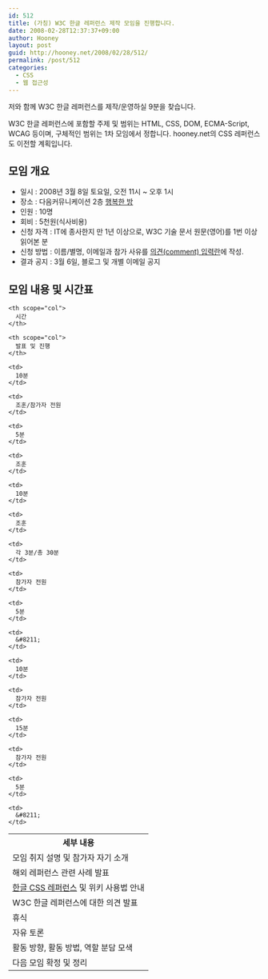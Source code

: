 ```yaml
---
id: 512
title: (가칭) W3C 한글 레퍼런스 제작 모임을 진행합니다.
date: 2008-02-28T12:37:37+09:00
author: Hooney
layout: post
guid: http://hooney.net/2008/02/28/512/
permalink: /post/512
categories:
  - CSS
  - 웹 접근성
---
```

저와 함께 W3C 한글 레퍼런스를 제작/운영하실 9분을 찾습니다. 

W3C 한글 레퍼런스에 포함할 주제 및 범위는 HTML, CSS, DOM, ECMA-Script, WCAG 등이며, 구체적인 범위는 1차 모임에서 정합니다. hooney.net의 CSS 레퍼런스도 이전할 계획입니다.

## 모임 개요

  * 일시 : 2008년 3월 8일 토요일, 오전 11시 ~ 오후 1시
  * 장소 : 다음커뮤니케이션 2층 [행복한 방](http://www.congnamul.com/urlLink.jsp?x=506796&y=1107388)
  * 인원 : 10명
  * 회비 : 5천원(식사비용)
  * 신청 자격 : IT에 종사한지 만 1년 이상으로, W3C 기술 문서 원문(영어)를 1번 이상 읽어본 분
  * 신청 방법 : 이름/별명, 이메일과 참가 사유를 [의견(comment) 입력란](#comments)에 작성. 
  * 결과 공지 : 3월 6일, 블로그 및 개별 이메일 공지

## 모임 내용 및 시간표

<table width="590" border="0" cellspacing="0" cellpadding="0">
  <tr>
    <th scope="col">
      세부 내용
    </th>
    
    <th scope="col">
      시간
    </th>
    
    <th scope="col">
      발표 및 진행
    </th>
  </tr>
  
  <tr>
    <td>
      모임 취지 설명 및 참가자 자기 소개
    </td>
    
    <td>
      10분
    </td>
    
    <td>
      조훈/참가자 전원
    </td>
  </tr>
  
  <tr>
    <td>
      해외 레퍼런스 관련 사례 발표
    </td>
    
    <td>
      5분
    </td>
    
    <td>
      조훈
    </td>
  </tr>
  
  <tr>
    <td>
      <a href="/docs/Css">한글 CSS 레퍼런스</a> 및 위키 사용법 안내
    </td>
    
    <td>
      10분
    </td>
    
    <td>
      조훈
    </td>
  </tr>
  
  <tr>
    <td>
      W3C 한글 레퍼런스에 대한 의견 발표
    </td>
    
    <td>
      각 3분/총 30분
    </td>
    
    <td>
      참가자 전원
    </td>
  </tr>
  
  <tr>
    <td>
      휴식
    </td>
    
    <td>
      5분
    </td>
    
    <td>
      &#8211;
    </td>
  </tr>
  
  <tr>
    <td>
      자유 토론
    </td>
    
    <td>
      10분
    </td>
    
    <td>
      참가자 전원
    </td>
  </tr>
  
  <tr>
    <td>
      활동 방향, 활동 방법, 역할 분담 모색
    </td>
    
    <td>
      15분
    </td>
    
    <td>
      참가자 전원
    </td>
  </tr>
  
  <tr>
    <td>
      다음 모임 확정 및 정리
    </td>
    
    <td>
      5분
    </td>
    
    <td>
      &#8211;
    </td>
  </tr>
</table>